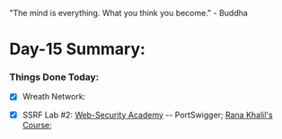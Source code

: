 "The mind is everything. What you think you become." - Buddha

# Day-15 Summary:

### Things Done Today:

- [X] Wreath Network:

- [X] SSRF Lab #2: [Web-Security Academy](https://portswigger.net/web-security/ssrf/lab-basic-ssrf-against-backend-system) -- PortSwigger; [Rana Khalil's Course](https://ranakhalil.teachable.com/);
